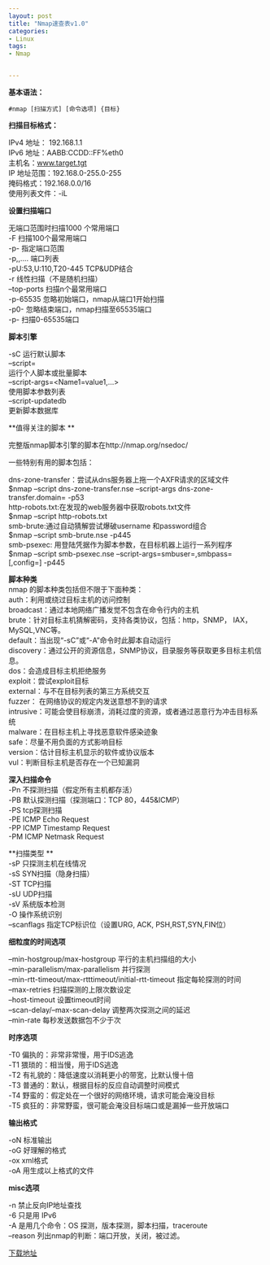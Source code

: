 ```yaml
---
layout: post
title: "Nmap速查表v1.0"
categories:
- Linux
tags:
- Nmap


---
```

   
**基本语法：**   
   
	#nmap [扫描方式] [命令选项] {目标}   
   
**扫描目标格式：**   
   
IPv4 地址： 192.168.1.1   
IPv6 地址：AABB:CCDD::FF%eth0   
主机名：www.target.tgt   
IP 地址范围：192.168.0-255.0-255   
掩码格式：192.168.0.0/16   
使用列表文件：-iL <filename>   
   
**设置扫描端口**   
   
无端口范围时扫描1000 个常用端口   
-F 扫描100个最常用端口   
-p<port1>-<port2>   指定端口范围   
-p<port1>,<port2>,…. 端口列表   
-pU:53,U:110,T20-445  TCP&UDP结合   
-r   线性扫描（不是随机扫描）   
–top-ports <n>   扫描n个最常用端口   
-p-65535    忽略初始端口，nmap从端口1开始扫描   
-p0-        忽略结束端口，nmap扫描至65535端口   
-p-         扫描0-65535端口   
   
**脚本引擎**   
   
-sC 运行默认脚本   
–script=<ScriptName>   
 运行个人脚本或批量脚本   
–script-args=<Name1=value1,…>   
 使用脚本参数列表   
–script-updatedb   
 更新脚本数据库   
   
**值得关注的脚本 **   
   
完整版nmap脚本引擎的脚本在http://nmap.org/nsedoc/   
   
一些特别有用的脚本包括：   
   
dns-zone-transfer：尝试从dns服务器上拖一个AXFR请求的区域文件   
$nmap –script dns-zone-transfer.nse –script-args dns-zone-transfer.domain=<domain> -p53 <hosts>   
http-robots.txt:在发现的web服务器中获取robots.txt文件   
$nmap –script http-robots.txt <hosts>   
smb-brute:通过自动猜解尝试爆破username 和password组合   
$nmap –script smb-brute.nse -p445 <hosts>   
smb-psexec: 用登陆凭据作为脚本参数，在目标机器上运行一系列程序   
$nmap –script smb-psexec.nse –script-args=smbuser=<username>,smbpass=<password>[,config=<config>] -p445 <hosts>   
   
**脚本种类**   
nmap 的脚本种类包括但不限于下面种类：   
auth：利用或绕过目标主机的访问控制   
broadcast：通过本地网络广播发觉不包含在命令行内的主机   
brute：针对目标主机猜解密码，支持各类协议，包括：http，SNMP，      IAX，MySQL,VNC等。   
default：当出现“-sC”或“-A”命令时此脚本自动运行   
discovery：通过公开的资源信息，SNMP协议，目录服务等获取更多目标主机信息。   
dos：会造成目标主机拒绝服务   
exploit：尝试exploit目标   
external：与不在目标列表的第三方系统交互   
fuzzer： 在网络协议的规定内发送意想不到的请求   
intrusive：可能会使目标崩溃，消耗过度的资源，或者通过恶意行为冲击目标系统   
malware：在目标主机上寻找恶意软件感染迹象   
safe：尽量不用负面的方式影响目标   
version：估计目标主机显示的软件或协议版本   
vul：判断目标主机是否存在一个已知漏洞   
   
**深入扫描命令**   
-Pn  不探测扫描（假定所有主机都存活）   
-PB  默认探测扫描（探测端口：TCP 80，445&ICMP）   
-PS<portlist>  tcp探测扫描   
-PE  ICMP Echo Request   
-PP  ICMP Timestamp Request   
-PM  ICMP Netmask Request   
   
**扫描类型 **   
-sP  只探测主机在线情况   
-sS  SYN扫描（隐身扫描）   
-ST  TCP扫描   
-sU  UDP扫描   
-sV  系统版本检测   
-O   操作系统识别   
–scanflags  指定TCP标识位（设置URG, ACK, PSH,RST,SYN,FIN位）   
   
**细粒度的时间选项**   
   
–min-hostgroup/max-hostgroup <size>  平行的主机扫描组的大小   
–min-parallelism/max-parallelism <numprobes>  并行探测   
–min-rtt-timeout/max-rtttimeout/initial-rtt-timeout <time>   指定每轮探测的时间   
–max-retries <tries>    扫描探测的上限次数设定   
–host-timeout <time>    设置timeout时间   
–scan-delay/–max-scan-delay <time>  调整两次探测之间的延迟   
–min-rate <number>     每秒发送数据包不少于<number>次   
   
**时序选项**   
   
-T0  偏执的：非常非常慢，用于IDS逃逸   
-T1  猥琐的：相当慢，用于IDS逃逸   
-T2  有礼貌的：降低速度以消耗更小的带宽，比默认慢十倍   
-T3  普通的：默认，根据目标的反应自动调整时间模式   
-T4  野蛮的：假定处在一个很好的网络环境，请求可能会淹没目标   
-T5  疯狂的：非常野蛮，很可能会淹没目标端口或是漏掉一些开放端口   
   
**输出格式**   
   
-oN  标准输出   
-oG  好理解的格式   
-ox  xml格式    
-oA<basename>  用<basename>生成以上格式的文件     
   
**misc选项**   
   
-n  禁止反向IP地址查找   
-6  只是用 IPv6   
-A  是用几个命令：OS 探测，版本探测，脚本扫描，traceroute   
–reason 列出nmap的判断：端口开放，关闭，被过滤。   
   
[下载地址](https://blogs.sans.org/pen-testing/files/2013/10/NmapCheatSheetv1.0.pdf)   
